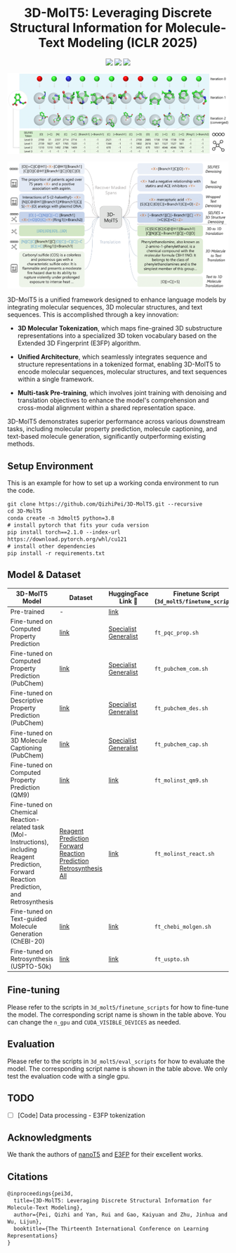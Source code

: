 <p align="center">
<h1 align="center">3D-MolT5: Leveraging Discrete Structural Information for Molecule-Text Modeling (ICLR 2025)</h1>

<p align="center">
    <a href="https://openreview.net/forum?id=eGqQyTAbXC"><img src="https://img.shields.io/badge/📄-Paper-red"></a>
    <a href="https://github.com/QizhiPei/3D-MolT5/blob/main/LICENSE"><img src="https://img.shields.io/github/license/QizhiPei/3D-MolT5"></a>
    <a href="https://huggingface.co/collections/QizhiPei/3d-molt5-68b561939178c4b5a349b45f"><img src="https://img.shields.io/badge/🤗 HuggingFace-Data & Models-green"></a>
</p>

![](imgs/3d_tokenization.png)

![](imgs/pretrain.png)

3D-MolT5 is a unified framework designed to enhance language models by integrating molecular sequences, 3D molecular structures, and text sequences. This is accomplished through a key innovation:

* **3D Molecular Tokenization**, which maps fine-grained 3D substructure representations into a specialized 3D token vocabulary based on the Extended 3D Fingerprint (E3FP) algorithm.

* **Unified Architecture**, which seamlessly integrates sequence and structure representations in a tokenized format, enabling 3D-MolT5 to encode molecular sequences, molecular structures, and text sequences within a single framework.

* **Multi-task Pre-training**, which involves joint training with denoising and translation objectives to enhance the model's comprehension and cross-modal alignment within a shared representation space.

3D-MolT5 demonstrates superior performance across various downstream tasks, including molecular property prediction, molecule captioning, and text-based molecule generation, significantly outperforming existing methods. 


## Setup Environment
This is an example for how to set up a working conda environment to run the code.
```shell
git clone https://github.com/QizhiPei/3D-MolT5.git --recursive
cd 3D-MolT5
conda create -n 3dmolt5 python=3.8
# install pytorch that fits your cuda version
pip install torch==2.1.0 --index-url https://download.pytorch.org/whl/cu121
# install other dependencies
pip install -r requirements.txt
```

## Model & Dataset

|3D-MolT5 Model|Dataset|HuggingFace Link 🤗|Finetune Script <br> (`3d_molt5/finetune_scripts`)|Eval Script <br> (`3d_molt5/eval_scripts`)|
|----|----|----|----|----|
|Pre-trained|-|[link](https://huggingface.co/QizhiPei/3d-molt5-base)|
|Fine-tuned on Computed Property Prediction|[link](https://huggingface.co/datasets/QizhiPei/e3fp-pubchemqc-prop)|[Specialist](https://huggingface.co/QizhiPei/3d-molt5-base-pubchemqc-prop) <br> [Generalist](https://huggingface.co/QizhiPei/3d-molt5-base-3d-molm-generalist)|`ft_pqc_prop.sh`|`eval_pqc_prop.sh`|
|Fine-tuned on  Computed Property Prediction (PubChem)|[link](https://huggingface.co/datasets/QizhiPei/e3fp-pubchem-com)|[Specialist](https://huggingface.co/QizhiPei/3d-molt5-base-pubchem-com) <br> [Generalist](https://huggingface.co/QizhiPei/3d-molt5-base-3d-molm-generalist)|`ft_pubchem_com.sh`|`eval_pubchem_com.sh`|
|Fine-tuned on Descriptive Property Prediction (PubChem)|[link](https://huggingface.co/datasets/QizhiPei/e3fp-pubchem-des)|[Specialist](https://huggingface.co/QizhiPei/3d-molt5-base-pubchem-des) <br> [Generalist](https://huggingface.co/QizhiPei/3d-molt5-base-3d-molm-generalist)|`ft_pubchem_des.sh`|`eval_pubchem_des.sh`|
|Fine-tuned on 3D Molecule Captioning (PubChem)|[link](https://huggingface.co/datasets/QizhiPei/e3fp-pubchem-cap)|[Specialist](https://huggingface.co/QizhiPei/3d-molt5-base-pubchem-cap) <br> [Generalist](https://huggingface.co/QizhiPei/3d-molt5-base-3d-molm-generalist)|`ft_pubchem_cap.sh`|`eval_pubchem_cap.sh`|
|Fine-tuned on Computed Property Prediction (QM9)|[link](https://huggingface.co/datasets/QizhiPei/e3fp-mol-instructions-qm9)|[link](https://huggingface.co/QizhiPei/3d-molt5-base-mol-instructions-qm9)|`ft_molinst_qm9.sh`|`eval_molinst_qm9.sh`|
|Fine-tuned on Chemical Reaction-related task (Mol-Instructions), including Reagent Prediction, Forward Reaction Prediction, and Retrosynthesis|[Reagent Prediction](https://huggingface.co/datasets/QizhiPei/e3fp-mol-instructions-reagent-prediction) <br> [Forward Reaction Prediction](https://huggingface.co/datasets/QizhiPei/e3fp-mol-instructions-forward-reaction-prediction) <br> [Retrosynthesis](https://huggingface.co/datasets/QizhiPei/e3fp-mol-instructions-retrosynthesis) <br> [All](https://huggingface.co/datasets/QizhiPei/e3fp-mol-instructions-react-all)|[link](https://huggingface.co/QizhiPei/3d-molt5-base-mol-instructions-react)|`ft_molinst_react.sh`|`eval_molinst_react.sh`|
|Fine-tuned on Text-guided Molecule Generation (ChEBI-20)|[link](https://huggingface.co/datasets/QizhiPei/e3fp-chebi-molgen)|[link](https://huggingface.co/QizhiPei/3d-molt5-base-chebi-molgen)|`ft_chebi_molgen.sh`|`eval_chebi_molgen.sh`|
|Fine-tuned on Retrosynthesis (USPTO-50k)|[link](https://huggingface.co/datasets/QizhiPei/e3fp-uspto-50k)|[link](https://huggingface.co/QizhiPei/3d-molt5-base-uspto-retro)|`ft_uspto.sh`|`eval_uspto.sh`|


## Fine-tuning
Please refer to the scripts in `3d_molt5/finetune_scripts` for how to fine-tune the model.
The corresponding script name is shown in the table above.
You can change the `n_gpu` and `CUDA_VISIBLE_DEVICES` as needed.

## Evaluation
Please refer to the scripts in `3d_molt5/eval_scripts` for how to evaluate the model.
The corresponding script name is shown in the table above.
We only test the evaluation code with a single gpu.

## TODO
- [ ] [Code] Data processing - E3FP tokenization

## Acknowledgments
We thank the authors of [nanoT5](https://github.com/PiotrNawrot/nanoT5) and [E3FP](https://github.com/keiserlab/e3fp) for their excellent works.

## Citations
```
@inproceedings{pei3d,
  title={3D-MolT5: Leveraging Discrete Structural Information for Molecule-Text Modeling},
  author={Pei, Qizhi and Yan, Rui and Gao, Kaiyuan and Zhu, Jinhua and Wu, Lijun},
  booktitle={The Thirteenth International Conference on Learning Representations}
}
```